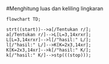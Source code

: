 #Menghitung luas dan keliling lingkaran

```mermaid
flowchart TD;

strt((start))-->a[/Tentukan r/];
a[/Tentukan r/]-->L[L=3,14xrxr];
L[L=3,14xrxr]-->l[/"hasil:" L/];
l[/"hasil:" L/]-->K[K=2x3,14xr];
K[K=2x3,14xr]-->k[/"hasil:" K/];
k[/"hasil:" K/]-->stp(((stop)));

```

